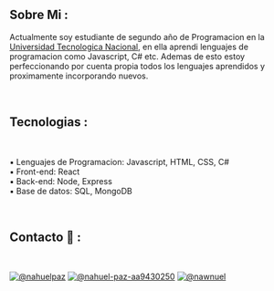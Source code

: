 ## Sobre Mi :

Actualmente soy estudiante de segundo año de Programacion en la [Universidad Tecnologica Nacional](https://www.frt.utn.edu.ar/), en ella aprendi lenguajes de programacion como Javascript, C# etc. Ademas de esto estoy perfeccionando por cuenta propia todos los lenguajes aprendidos y proximamente incorporando nuevos.


<br>

## Tecnologias :

<br>

▪︎ Lenguajes de Programacion: Javascript, HTML, CSS, C#
<br>
▪︎ Front-end: React
<br>
▪︎ Back-end: Node, Express
<br>
▪︎ Base de datos: SQL, MongoDB



<br>

## Contacto 📱 :

<br>

[![@nahuelpaz](https://img.icons8.com/fluency/48/000000/instagram-new.png "@nahuelpaz")](https://www.instagram.com/nahuelpaz/) [![@nahuel-paz-aa9430250](https://img.icons8.com/fluency/48/000000/linkedin.png "@nahuel-paz-aa9430250")](https://www.linkedin.com/in/nahuel-paz-aa9430250/) [![@nawnuel](https://img.icons8.com/fluency/48/000000/twitter-squared.png "@nawnuel")](https://twitter.com/nawnuel)

<br>

